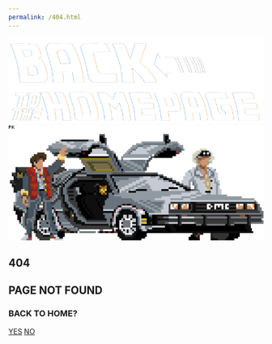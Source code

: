```yaml
---
permalink: /404.html
---
```

<!DOCTYPE html>
<html>
<head>
<link rel="stylesheet" href="notFound.css">
</head>


<body>
	<section class="notFound">
		<div class="img">
		<img src="/images/backToTheHomepage.png" alt="Back to the Homepage"/>
		<img src="/images/Delorean.png" />
		</div>
		<div class="text">
		<h1>404</h1>
		<h2>PAGE NOT FOUND</h2>
		<h3>BACK TO HOME?</h3>
		<a href="#" class="yes">YES</a>
		<a href="https://www.google.com">NO</a>
		</div>
	</section>
</body>

</html> 